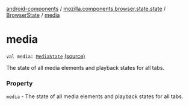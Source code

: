 [android-components](../../index.md) / [mozilla.components.browser.state.state](../index.md) / [BrowserState](index.md) / [media](./media.md)

# media

`val media: `[`MediaState`](../-media-state/index.md) [(source)](https://github.com/mozilla-mobile/android-components/blob/master/components/browser/state/src/main/java/mozilla/components/browser/state/state/BrowserState.kt#L30)

The state of all media elements and playback states for all tabs.

### Property

`media` - The state of all media elements and playback states for all tabs.